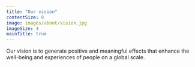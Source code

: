 ```yaml
---
title: "Our vision"
contentSize: 8
image: images/about/vision.jpg
imageSize: 4
mainTitle: true
---
```


Our vision is to generate positive and meaningful effects that enhance the well-being 
and experiences of people on a global scale.
